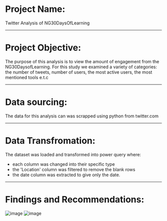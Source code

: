 # Project Name:

Twitter Analysis of NG30DaysOfLearning

---

# Project Objective:

The purpose of this analysis is to view the amount of engagement from the NG30DaysofLearning.
For this study we examined a variety of categories: the number of tweets, number of users, the most active users, the most mentioned tools e.t.c

---

# Data sourcing:

The data for this analysis can was scrapped using python from twitter.com

---
# Data Transfromation:

The dataset was loaded and transformed into power query where:
- each column was changed into their specific type 
- the 'Location' column was filtered to remove the blank rows
- the date column was extracted to give only the date.

---

# Findings and Recommendations:
![image](https://user-images.githubusercontent.com/106287208/177509752-a10b647f-7ab4-4cdc-bfb8-535d339951c7.png)
![image](https://user-images.githubusercontent.com/106287208/177509961-3c85c6b8-553b-41fc-9610-4f731de57c3c.png)
